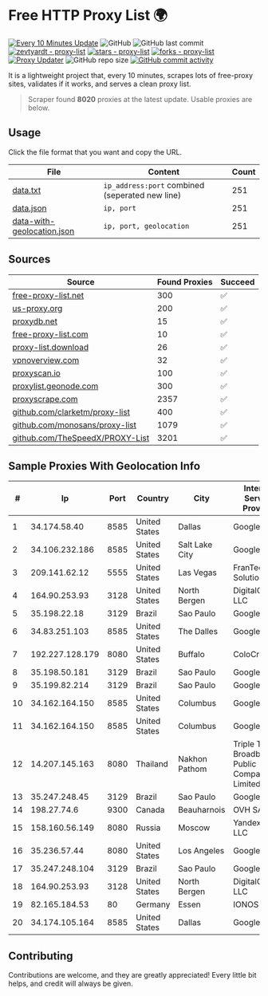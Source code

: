 
# Free HTTP Proxy List 🌍

[![Every 10 Minutes Update](https://github.com/mertguvencli/http-proxy-list/actions/workflows/main.yml/badge.svg?branch=main)](https://github.com/mertguvencli/http-proxy-list/actions/workflows/main.yml)
![GitHub](https://img.shields.io/github/license/mertguvencli/http-proxy-list)
![GitHub last commit](https://img.shields.io/github/last-commit/mertguvencli/http-proxy-list)
[![zevtyardt - proxy-list](https://img.shields.io/static/v1?label=zevtyardt&message=proxy-list&color=blue&logo=github)](https://github.com/zevtyardt/proxy-list "Go to GitHub repo")
[![stars - proxy-list](https://img.shields.io/github/stars/zevtyardt/proxy-list?style=social)](https://github.com/zevtyardt/proxy-list)
[![forks - proxy-list](https://img.shields.io/github/forks/zevtyardt/proxy-list?style=social)](https://github.com/zevtyardt/proxy-list)
[![Proxy Updater](https://github.com/zevtyardt/proxy-list/workflows/Proxy%20Updater/badge.svg)](https://github.com/zevtyardt/proxy-list/actions?query=workflow:"Proxy+Updater")
![GitHub repo size](https://img.shields.io/github/repo-size/zevtyardt/proxy-list)
[![GitHub commit activity](https://img.shields.io/github/commit-activity/m/zevtyardt/proxy-list?logo=commits)](https://github.com/zevtyardt/proxy-list/commits/main)

It is a lightweight project that, every 10 minutes, scrapes lots of free-proxy sites, validates if it works, and serves a clean proxy list.

> Scraper found **8020** proxies at the latest update. Usable proxies are below.

## Usage

Click the file format that you want and copy the URL.

|File|Content|Count|
|----|-------|-----|
|[data.txt](https://raw.githubusercontent.com/mertguvencli/http-proxy-list/main/proxy-list/data.txt)|`ip_address:port` combined (seperated new line)|251|
|[data.json](https://raw.githubusercontent.com/mertguvencli/http-proxy-list/main/proxy-list/data.json)|`ip, port`|251|
|[data-with-geolocation.json](https://raw.githubusercontent.com/mertguvencli/http-proxy-list/main/proxy-list/data-with-geolocation.json)|`ip, port, geolocation`|251|

## Sources

|Source|Found Proxies|Succeed|
|------|-------------|-------|
|[free-proxy-list.net](https://free-proxy-list.net)|300|✅|
|[us-proxy.org](https://www.us-proxy.org)|200|✅|
|[proxydb.net](http://proxydb.net)|15|✅|
|[free-proxy-list.com](https://free-proxy-list.com/?page=&port=&type%5B%5D=http&type%5B%5D=https&up_time=0&search=Search)|10|✅|
|[proxy-list.download](https://www.proxy-list.download/HTTP)|26|✅|
|[vpnoverview.com](https://vpnoverview.com/privacy/anonymous-browsing/free-proxy-servers)|32|✅|
|[proxyscan.io](https://www.proxyscan.io)|100|✅|
|[proxylist.geonode.com](https://proxylist.geonode.com/api/proxy-list?limit=300&page=1&sort_by=lastChecked&sort_type=desc&protocols=http,https)|300|✅|
|[proxyscrape.com](https://api.proxyscrape.com/v2/?request=displayproxies&protocol=http&timeout=10000&country=all&ssl=all&anonymity=all)|2357|✅|
|[github.com/clarketm/proxy-list](https://raw.githubusercontent.com/clarketm/proxy-list/master/proxy-list-raw.txt)|400|✅|
|[github.com/monosans/proxy-list](https://raw.githubusercontent.com/monosans/proxy-list/main/proxies/http.txt)|1079|✅|
|[github.com/TheSpeedX/PROXY-List](https://raw.githubusercontent.com/TheSpeedX/PROXY-List/master/http.txt)|3201|✅|


## Sample Proxies With Geolocation Info

|#|Ip|Port|Country|City|Internet Service Provider|
|-|--|----|-------|----|-------------------------|
|1|34.174.58.40|8585|United States|Dallas|Google LLC|
|2|34.106.232.186|8585|United States|Salt Lake City|Google LLC|
|3|209.141.62.12|5555|United States|Las Vegas|FranTech Solutions|
|4|164.90.253.93|3128|United States|North Bergen|DigitalOcean, LLC|
|5|35.198.22.18|3129|Brazil|Sao Paulo|Google LLC|
|6|34.83.251.103|8585|United States|The Dalles|Google LLC|
|7|192.227.128.179|8080|United States|Buffalo|ColoCrossing|
|8|35.198.50.181|3129|Brazil|Sao Paulo|Google LLC|
|9|35.199.82.214|3129|Brazil|Sao Paulo|Google LLC|
|10|34.162.164.150|8585|United States|Columbus|Google LLC|
|11|34.162.164.150|8585|United States|Columbus|Google LLC|
|12|14.207.145.163|8080|Thailand|Nakhon Pathom|Triple T Broadband Public Company Limited|
|13|35.247.248.45|3129|Brazil|Sao Paulo|Google LLC|
|14|198.27.74.6|9300|Canada|Beauharnois|OVH SAS|
|15|158.160.56.149|8080|Russia|Moscow|Yandex.Cloud LLC|
|16|35.236.57.44|8080|United States|Los Angeles|Google LLC|
|17|35.247.248.104|3129|Brazil|Sao Paulo|Google LLC|
|18|164.90.253.93|3128|United States|North Bergen|DigitalOcean, LLC|
|19|82.165.184.53|80|Germany|Essen|IONOS SE|
|20|34.174.105.164|8585|United States|Dallas|Google LLC|



## Contributing

Contributions are welcome, and they are greatly appreciated! Every
little bit helps, and credit will always be given.

